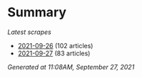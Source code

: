 # Summary
*Latest scrapes*
* [2021-09-26](https://github.com/nuuuwan/news_lk/blob/data/news_lk.2021-09-26.json) (102 articles)
* [2021-09-27](https://github.com/nuuuwan/news_lk/blob/data/news_lk.2021-09-27.json) (83 articles)

*Generated at 11:08AM, September 27, 2021*